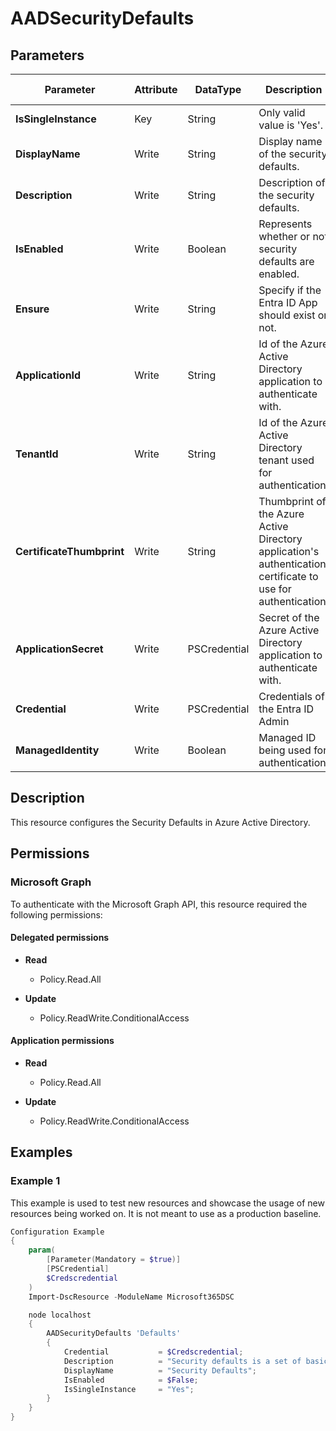 ﻿# AADSecurityDefaults

## Parameters

| Parameter | Attribute | DataType | Description | Allowed Values |
| --- | --- | --- | --- | --- |
| **IsSingleInstance** | Key | String | Only valid value is 'Yes'. | `Yes` |
| **DisplayName** | Write | String | Display name of the security defaults. | |
| **Description** | Write | String | Description of the security defaults. | |
| **IsEnabled** | Write | Boolean | Represents whether or not security defaults are enabled. | |
| **Ensure** | Write | String | Specify if the Entra ID App should exist or not. | `Present`, `Absent` |
| **ApplicationId** | Write | String | Id of the Azure Active Directory application to authenticate with. | |
| **TenantId** | Write | String | Id of the Azure Active Directory tenant used for authentication. | |
| **CertificateThumbprint** | Write | String | Thumbprint of the Azure Active Directory application's authentication certificate to use for authentication. | |
| **ApplicationSecret** | Write | PSCredential | Secret of the Azure Active Directory application to authenticate with. | |
| **Credential** | Write | PSCredential | Credentials of the Entra ID Admin | |
| **ManagedIdentity** | Write | Boolean | Managed ID being used for authentication. | |

## Description

This resource configures the Security Defaults in Azure Active Directory.

## Permissions

### Microsoft Graph

To authenticate with the Microsoft Graph API, this resource required the following permissions:

#### Delegated permissions

- **Read**

    - Policy.Read.All

- **Update**

    - Policy.ReadWrite.ConditionalAccess

#### Application permissions

- **Read**

    - Policy.Read.All

- **Update**

    - Policy.ReadWrite.ConditionalAccess

## Examples

### Example 1

This example is used to test new resources and showcase the usage of new resources being worked on.
It is not meant to use as a production baseline.

```powershell
Configuration Example
{
    param(
        [Parameter(Mandatory = $true)]
        [PSCredential]
        $Credscredential
    )
    Import-DscResource -ModuleName Microsoft365DSC

    node localhost
    {
        AADSecurityDefaults 'Defaults'
        {
            Credential           = $Credscredential;
            Description          = "Security defaults is a set of basic identity security mechanisms recommended by Microsoft. When enabled, these recommendations will be automatically enforced in your organization. Administrators and users will be better protected from common identity related attacks.";
            DisplayName          = "Security Defaults";
            IsEnabled            = $False;
            IsSingleInstance     = "Yes";
        }
    }
}
```

